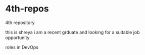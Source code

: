 # 4th-repos
4th repository


this is shreya
i am a recent grduate and looking for a suitable job opportunity

roles in DevOps